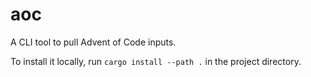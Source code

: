# aoc
A CLI tool to pull Advent of Code inputs.

To install it locally, run `cargo install --path .` in the project directory.
